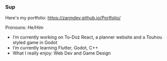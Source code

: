 ### Sup
Here's my portfolio: https://zarmdev.github.io/Portfolio/

Pronouns: He/Him
-  I’m currently working on To-Doz React, a planner website and a Touhou styled game in Godot
-  I’m currently learning Flutter, Godot, C++
-  What I really enjoy: Web Dev and Game Design
